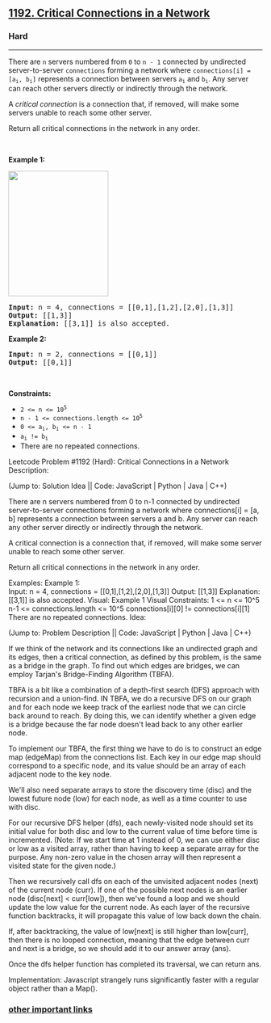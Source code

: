 <h2><a href="https://leetcode.com/problems/critical-connections-in-a-network/">1192. Critical Connections in a Network</a></h2><h3>Hard</h3><hr><div><p>There are <code>n</code> servers numbered from <code>0</code> to <code>n - 1</code> connected by undirected server-to-server <code>connections</code> forming a network where <code>connections[i] = [a<sub>i</sub>, b<sub>i</sub>]</code> represents a connection between servers <code>a<sub>i</sub></code> and <code>b<sub>i</sub></code>. Any server can reach other servers directly or indirectly through the network.</p>

<p>A <em>critical connection</em> is a connection that, if removed, will make some servers unable to reach some other server.</p>

<p>Return all critical connections in the network in any order.</p>

<p>&nbsp;</p>
<p><strong>Example 1:</strong></p>
<img alt="" src="https://assets.leetcode.com/uploads/2019/09/03/1537_ex1_2.png" style="width: 198px; height: 248px;">
<pre><strong>Input:</strong> n = 4, connections = [[0,1],[1,2],[2,0],[1,3]]
<strong>Output:</strong> [[1,3]]
<strong>Explanation:</strong> [[3,1]] is also accepted.
</pre>

<p><strong>Example 2:</strong></p>

<pre><strong>Input:</strong> n = 2, connections = [[0,1]]
<strong>Output:</strong> [[0,1]]
</pre>

<p>&nbsp;</p>
<p><strong>Constraints:</strong></p>

<ul>
	<li><code>2 &lt;= n &lt;= 10<sup>5</sup></code></li>
	<li><code>n - 1 &lt;= connections.length &lt;= 10<sup>5</sup></code></li>
	<li><code>0 &lt;= a<sub>i</sub>, b<sub>i</sub> &lt;= n - 1</code></li>
	<li><code>a<sub>i</sub> != b<sub>i</sub></code></li>
	<li>There are no repeated connections.</li>
</ul>
</div>
Leetcode Problem #1192 (Hard): Critical Connections in a Network
Description:

(Jump to: Solution Idea || Code: JavaScript | Python | Java | C++)

There are n servers numbered from 0 to n-1 connected by undirected server-to-server connections forming a network where connections[i] = [a, b] represents a connection between servers a and b. Any server can reach any other server directly or indirectly through the network.

A critical connection is a connection that, if removed, will make some server unable to reach some other server.

Return all critical connections in the network in any order.

Examples:
Example 1:	
Input:	n = 4, connections = [[0,1],[1,2],[2,0],[1,3]]
Output:	[[1,3]]
Explanation:	[[3,1]] is also accepted.
Visual:	Example 1 Visual
Constraints:
1 <= n <= 10^5
n-1 <= connections.length <= 10^5
connections[i][0] != connections[i][1]
There are no repeated connections.
Idea:

(Jump to: Problem Description || Code: JavaScript | Python | Java | C++)

If we think of the network and its connections like an undirected graph and its edges, then a critical connection, as defined by this problem, is the same as a bridge in the graph. To find out which edges are bridges, we can employ Tarjan's Bridge-Finding Algorithm (TBFA).

TBFA is a bit like a combination of a depth-first search (DFS) approach with recursion and a union-find. IN TBFA, we do a recursive DFS on our graph and for each node we keep track of the earliest node that we can circle back around to reach. By doing this, we can identify whether a given edge is a bridge because the far node doesn't lead back to any other earlier node.

To implement our TBFA, the first thing we have to do is to construct an edge map (edgeMap) from the connections list. Each key in our edge map should correspond to a specific node, and its value should be an array of each adjacent node to the key node.

We'll also need separate arrays to store the discovery time (disc) and the lowest future node (low) for each node, as well as a time counter to use with disc.

For our recursive DFS helper (dfs), each newly-visited node should set its initial value for both disc and low to the current value of time before time is incremented. (Note: If we start time at 1 instead of 0, we can use either disc or low as a visited array, rather than having to keep a separate array for the purpose. Any non-zero value in the chosen array will then represent a visited state for the given node.)

Then we recursively call dfs on each of the unvisited adjacent nodes (next) of the current node (curr). If one of the possible next nodes is an earlier node (disc[next] < curr[low]), then we've found a loop and we should update the low value for the current node. As each layer of the recursive function backtracks, it will propagate this value of low back down the chain.

If, after backtracking, the value of low[next] is still higher than low[curr], then there is no looped connection, meaning that the edge between curr and next is a bridge, so we should add it to our answer array (ans).

Once the dfs helper function has completed its traversal, we can return ans.

Implementation:
Javascript strangely runs significantly faster with a regular object rather than a Map().

### <a href="https://dev.to/seanpgallivan/solution-critical-connections-in-a-network-51g0"> other important links</a>

